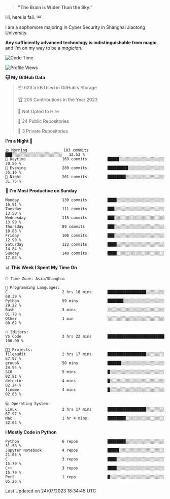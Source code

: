 > **"The Brain is Wider Than the Sky."**

  Hi, here is faii. :loop:  
  
  I am a sophomore majoring in Cyber Security in Shanghai Jiaotong University.
  
  **Any sufficiently advanced technology is indistinguishable from magic**, and I'm on my way to be a *magician*.

<!--START_SECTION:waka-->
![Code Time](http://img.shields.io/badge/Code%20Time-21%20hrs%2036%20mins-blue)

![Profile Views](http://img.shields.io/badge/Profile%20Views-1-blue)

**🐱 My GitHub Data** 

> 📦 623.5 kB Used in GitHub's Storage 
 > 
> 🏆 205 Contributions in the Year 2023
 > 
> 🚫 Not Opted to Hire
 > 
> 📜 24 Public Repositories 
 > 
> 🔑 3 Private Repositories 
 > 
**I'm a Night 🦉** 

```text
🌞 Morning                103 commits         ███░░░░░░░░░░░░░░░░░░░░░░   12.53 % 
🌆 Daytime                169 commits         █████░░░░░░░░░░░░░░░░░░░░   20.56 % 
🌃 Evening                289 commits         █████████░░░░░░░░░░░░░░░░   35.16 % 
🌙 Night                  261 commits         ████████░░░░░░░░░░░░░░░░░   31.75 % 
```
📅 **I'm Most Productive on Sunday** 

```text
Monday                   139 commits         ████░░░░░░░░░░░░░░░░░░░░░   16.91 % 
Tuesday                  111 commits         ███░░░░░░░░░░░░░░░░░░░░░░   13.50 % 
Wednesday                115 commits         ███░░░░░░░░░░░░░░░░░░░░░░   13.99 % 
Thursday                 89 commits          ███░░░░░░░░░░░░░░░░░░░░░░   10.83 % 
Friday                   106 commits         ███░░░░░░░░░░░░░░░░░░░░░░   12.90 % 
Saturday                 122 commits         ████░░░░░░░░░░░░░░░░░░░░░   14.84 % 
Sunday                   140 commits         ████░░░░░░░░░░░░░░░░░░░░░   17.03 % 
```


📊 **This Week I Spent My Time On** 

```text
🕑︎ Time Zone: Asia/Shanghai

💬 Programming Languages: 
C                        2 hrs 18 mins       █████████████████░░░░░░░░   68.39 % 
Python                   59 mins             ███████░░░░░░░░░░░░░░░░░░   29.22 % 
Bash                     3 mins              ░░░░░░░░░░░░░░░░░░░░░░░░░   01.78 % 
Other                    1 min               ░░░░░░░░░░░░░░░░░░░░░░░░░   00.62 % 

🔥 Editors: 
VS Code                  3 hrs 22 mins       █████████████████████████   100.00 % 

🐱‍💻 Projects: 
fileaudit                2 hrs 17 mins       █████████████████░░░░░░░░   67.97 % 
group6                   50 mins             ██████░░░░░░░░░░░░░░░░░░░   24.94 % 
SCO                      5 mins              █░░░░░░░░░░░░░░░░░░░░░░░░   02.81 % 
detector                 4 mins              █░░░░░░░░░░░░░░░░░░░░░░░░   02.24 % 
findme                   4 mins              █░░░░░░░░░░░░░░░░░░░░░░░░   02.03 % 

💻 Operating System: 
Linux                    2 hrs 17 mins       █████████████████░░░░░░░░   67.97 % 
Mac                      1 hr 4 mins         ████████░░░░░░░░░░░░░░░░░   32.03 % 
```

**I Mostly Code in Python** 

```text
Python                   6 repos             ████████░░░░░░░░░░░░░░░░░   31.58 % 
Jupyter Notebook         4 repos             █████░░░░░░░░░░░░░░░░░░░░   21.05 % 
C                        3 repos             ████░░░░░░░░░░░░░░░░░░░░░   15.79 % 
C++                      3 repos             ████░░░░░░░░░░░░░░░░░░░░░   15.79 % 
Perl                     1 repo              █░░░░░░░░░░░░░░░░░░░░░░░░   05.26 % 
```




 Last Updated on 24/07/2023 18:34:45 UTC
<!--END_SECTION:waka-->


